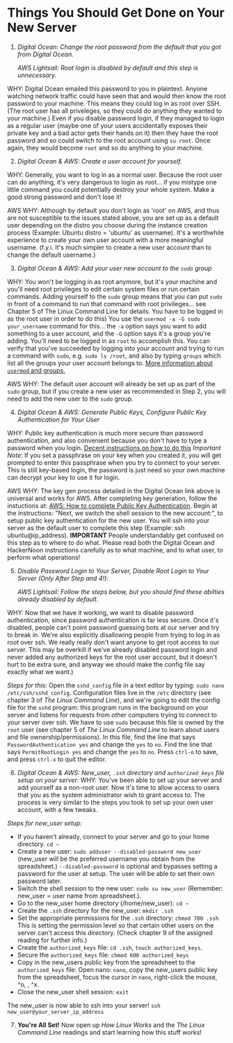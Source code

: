 # Things You Should Get Done on Your New Server

1. *Digital Ocean: Change the root password from the default that you got from Digital Ocean.*

   *AWS Lightsail: Root login is disabled by default and this step is unnecessary.*

WHY: Digital Ocean emailed this password to you in plaintext. Anyone watching network traffic could have seen that and would then know the root password to your machine. This means they could log in as root over SSH. (The root user has all priveleges, so they could do anything they wanted to your machine.) Even if you disable password login, if they managed to login as a regular user (maybe one of your users accidentally exposes their private key and a bad actor gets their hands on it) then they have the root password and so could switch to the root account using `su root`. Once again, they would become `root` and so do anything to your machine.

2. *Digital Ocean & AWS: Create a user account for yourself.*

WHY: Generally, you want to log in as a normal user. Because the root user can do anything, it's very dangerous to login as root... if you mistype one little command you could potentially destroy your whole system. Make a good strong password and don't lose it!

AWS WHY: Although by default you don't login as 'root' on AWS, and thus are not susceptible to the issues stated above, you are set up as a default user depending on the distro you choose during the instance creation process (Example: Ubuntu distro = 'ubuntu' as username). It's a worthwhile experience to create your own user account with a more meaningful username. (f.y.i. It's much simpler to create a new user account than to change the default username.)

3. *Digital Ocean & AWS: Add your user new account to the `sudo` group*

WHY: You won't be logging in as root anymore, but it's your machine and you'll need root privileges to edit certain system files or run certain commands. Adding yourself to the `sudo` group means that you can put `sudo` in front of a command to run that command with root privileges... see Chapter 5 of The Linux Command Line for details. You have to be logged in as the root user in order to do this) You use the `usermod -a -G sudo your_username` command for this... the `-a` option says you want to add something to a user account, and the `-G` option says it's a group you're adding. You'll need to be logged in as `root` to accomplish this. You can verify that you've succeeded by logging into your account and trying to run a command with `sudo`, e.g. `sudo ls /root`, and also by typing `groups` which list all the groups your user account belongs to. [More information about `usermod` and groups.](https://www.howtogeek.com/50787/add-a-user-to-a-group-or-second-group-on-linux/)

AWS WHY: The default user account will already be set up as part of the `sudo` group, but if you create a new user as recommended in Step 2, you will need to add the new user to the `sudo` group.

4. *Digital Ocean & AWS: Generate Public Keys, Configure Public Key Authentication for Your User* 

WHY: Public key authentication is much more secure than password authentication, and also convenient because you don't have to type a password when you login. [Decent instructions on how to do this](https://www.digitalocean.com/community/tutorials/how-to-configure-ssh-key-based-authentication-on-a-linux-server) *Important Note*: If you set a passphrase on your key when you created it, you will get prompted to enter this passphrase when you try to connect to your server. This is still key-based login, the password is just need so your own machine can decrypt your key to use it for login.

AWS WHY: The key gen process detailed in the Digital Ocean link above is universal and works for AWS. After completing key generation, follow the instuctions at: [AWS: How to complete Public Key Authentication](https://hackernoon.com/add-new-users-to-ec2-and-give-ssh-key-access-d2abd084f30c). Begin at the instructions: "Next, we switch the shell session to the new account:", to setup public key authentication for the new user. You will ssh into your server as the default user to complete this step (Example: ssh ubuntu@ip_address). **IMPORTANT** People understandably get confused on this step as to where to do what. Please read both the Digital Ocean and HackerNoon instructions carefully as to what machine, and to what user, to perform what operations!

5. *Disable Password Login to Your Server, Disable Root Login to Your Server (Only After Step and 4!)*: 

   *AWS Lightsail: Follow the steps below, but you should find these abilties already disabled by default.*

WHY: Now that we have it working, we want to disable password authentication, since password authentication is far less secure. Once it's disabled, people can't point password guessing bots at our server and try to break in. We're also explicitly disallowing people from trying to log in as root over ssh. We really really don't want anyone to get root access to our server. This may be overkill if we've already disabled password login and never added any authorized keys for the root user account, but it doesn't hurt to be extra sure, and anyway we should make the config file say exactly what we want.)

*Steps for this:* Open the `sshd_config` file in a text editor by typing: `sudo nano /etc/ssh/sshd_config`. Configuration files live in the `/etc` directory (see chapter 3 of _The Linux Command Line_), and we're going to edit the config file for the `sshd` program: this program runs in the background on your server and listens for requests from other computers trying to connect to your server over ssh. We have to use `sudo` because this file is owned by the `root` user (see chapter 5 of _The Linux Command Line_ to learn about users and file ownership/permissions). In this file, find the line that says `PasswordAuthentication yes` and change the `yes` to `no`. Find the line that says `PermitRootLogin yes` and change the `yes` to `no`. Press `ctrl-o` to save, and press `ctrl-x` to quit the editor.

6. *Digital Ocean & AWS: New_user, `.ssh` directory and `authorized_keys` file setup on your server:*
WHY: You've been able to set up your server and add yourself as a non-root user. Now it's time to allow access to users that you as the system administrator wish to grant access to. The process is very similar to the steps you took to set up your own user account, with a few tweaks.

*Steps for new_user setup:*
- If you haven't already, connect to your server and go to your home directory. `cd ~`
- Create a new user: `sudo adduser --disabled-password new_user` (new_user will be the preferred username you obtain from the spreadsheet.) `--disabled-password` is optional and bypasses setting a password for the user at setup. The user will be able to set their own password later.
- Switch the shell session to the new user: `sudo su new_user` (Remember: new_user = user name from spreadsheet.).
- Go to the new_user home directory (/home/new_user): `cd ~`
- Create the `.ssh` directory for the new_user: `mkdir .ssh`
- Set the appropriate permissions for the `.ssh` directory: `chmod 700 .ssh` This is setting the permission level so that certain other users on the server can't access this directory. (Check chapter 9 of the assigned reading for further info.)
- Create the `authorized_keys` file: `cd .ssh`, `touch authorized_keys`.
- Secure the `authorized_keys` file: `chmod 600 authorized_keys`
- Copy in the new_users public key from the spreadsheet to the `authorized_keys` file: Open nano: `nano`, copy the new_users public key from the spreadsheet, focus the cursor in `nano`, right-click the mouse, ^o, <enter>, ^x.
- Close the new_user shell session: `exit`

The new_user is now able to ssh into your server! `ssh new_user@your_server_ip_address`

7. **You're All Set!** Now open up _How Linux Works_ and the _The Linux Command Line_ readings and start learning how this stuff works!